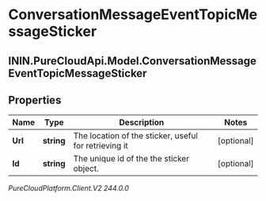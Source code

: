 # ConversationMessageEventTopicMessageSticker

## ININ.PureCloudApi.Model.ConversationMessageEventTopicMessageSticker

## Properties

|Name | Type | Description | Notes|
|------------ | ------------- | ------------- | -------------|
| **Url** | **string** | The location of the sticker, useful for retrieving it | [optional] |
| **Id** | **string** | The unique id of the the sticker object. | [optional] |



_PureCloudPlatform.Client.V2 244.0.0_
